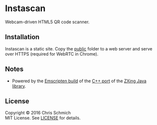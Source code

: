 # Instascan
Webcam-driven HTML5 QR code scanner.

## Installation

Instascan is a static site. Copy the [public](public) folder to a web server and serve over HTTPS (required for WebRTC in Chrome).

## Notes

- Powered by the [Emscripten build](https://github.com/kig/zxing-cpp-emscripten) of the [C++ port](https://github.com/glassechidna/zxing-cpp) of the [ZXing Java library](https://github.com/zxing/zxing).

## License

Copyright &copy; 2016 Chris Schmich
<br />
MIT License. See [LICENSE](LICENSE) for details.
